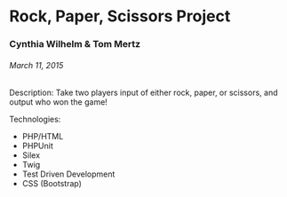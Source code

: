 # Rock, Paper, Scissors Project

### Cynthia Wilhelm & Tom Mertz

###### March 11, 2015

Description: Take two players input of either rock, paper, or scissors, and output who won the game!


Technologies:

+ PHP/HTML
+ PHPUnit
+ Silex
+ Twig
+ Test Driven Development
+ CSS (Bootstrap)
